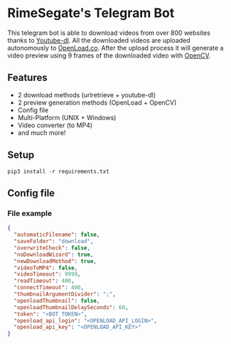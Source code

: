 # RimeSegate's Telegram Bot
This telegram bot is able to download videos from over 800 websites thanks to [Youtube-dl](https://github.com/ytdl-org/youtube-dl). All the downloaded videos are uploaded autonomously to [OpenLoad.co](https://openload.co/).
After the upload process it will generate a video preview using 9 frames of the downloaded video with [OpenCV](https://opencv.org/).

## Features

- 2 download methods (urlretrieve + youtube-dl)
- 2 preview generation methods (OpenLoad + OpenCV)
- Config file
- Multi-Platform (UNIX + Windows)
- Video converter (to MP4)
- and much more!

## Setup
```shell
pip3 install -r requirements.txt 
```

## Config file

### File example

```json
{
  "automaticFilename": false,
  "saveFolder": "download",
  "overwriteCheck": false,
  "noDownloadWizard": true,
  "newDownloadMethod": true,
  "videoToMP4": false,
  "videoTimeout": 9999,
  "readTimeout": 400,
  "connectTimeout": 400,
  "thumbnailArgumentDivider": ";",
  "openloadThumbnail": false,
  "openloadThumbnailDelaySeconds": 60,
  "token": "<BOT_TOKEN>",
  "openload_api_login": "<OPENLOAD_API_LOGIN>",
  "openload_api_key": "<OPENLOAD_API_KEY>"
}
```
